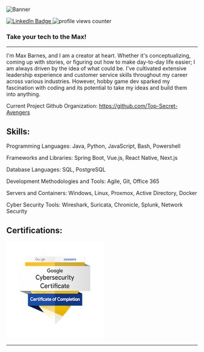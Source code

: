 ![Banner](/banner.gif)


<div id="badges">
  <a href="https://www.linkedin.com/in/maxbarnesdev/">
    <img src="https://img.shields.io/badge/LinkedIn-blue?style=for-the-badge&logo=linkedin&logoColor=white" alt="LinkedIn Badge" width="100" height="50"/>
  </a>
  <span>
  <img src="https://komarev.com/ghpvc/?username=Max-Barnes&style=for-the-badge&color=blueviolet" alt="profile views counter" width=auto height="50"/>
</div>



### Take your tech to the Max!
------------------------------------------------------------

I'm Max Barnes, and I am a creator at heart. Whether it's conceptualizing, coming up with stories, or figuring out how to make day-to-day life easier; I am always driven by the idea of what could be. I've cultivated extensive leadership experience and customer service skills throughout my career across various industries. However, hobby game dev sparked my fascination with coding and its potential to take my ideas and build them into anything. 

Current Project Github Organization: https://github.com/Top-Secret-Avengers

Skills:
--------------------------------------------------------------
Programming Languages: Java, Python, JavaScript, Bash, Powershell

Frameworks and Libraries: Spring Boot, Vue.js, React Native, Next.js

Database Languages: SQL, PostgreSQL

Development Methodologies and Tools: Agile, Git, Office 365 

Servers and Containers: Windows, Linux, Proxmox, Active Directory, Docker

Cyber Security Tools: Wireshark, Suricata, Chronicle, Splunk, Network Security

Certifications:
---------------------------------------------------------------
![Google Cyber Security Certification](/google-cyber-certificate.png)


---------------------------------------------------------------


